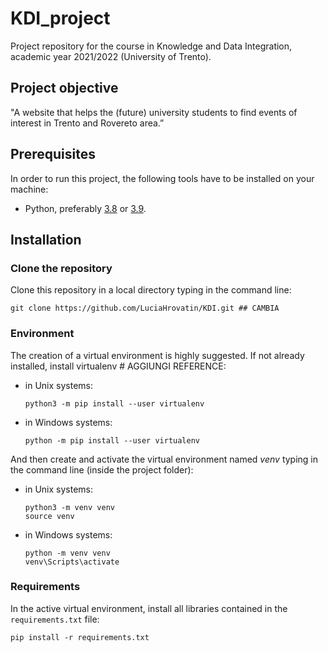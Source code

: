 # KDI_project
Project repository for the course in Knowledge and Data Integration, academic year 2021/2022 (University of Trento). 

## Project objective 
"A website that helps the (future) university students to find events of interest in Trento and Rovereto area.” <br>

## Prerequisites 

In order to run this project, the following tools have to be installed on your machine: 
- Python, preferably [3.8](https://www.python.org/downloads/release/python-380/) or [3.9](https://www.python.org/downloads/release/python-390/).   

## Installation 

### Clone the repository 

Clone this repository in a local directory typing in the command line: 

```
git clone https://github.com/LuciaHrovatin/KDI.git ## CAMBIA 
```

### Environment 
The creation of a virtual environment is highly suggested. If not already installed, install virtualenv # AGGIUNGI REFERENCE:

- in Unix systems:
    ```
    python3 -m pip install --user virtualenv
    ```

- in Windows systems:
    ```
    python -m pip install --user virtualenv
    ```

And then create and activate the virtual environment named *venv* typing in the command line (inside the project folder): 

- in Unix systems:
    ```
    python3 -m venv venv
    source venv
    ```

- in Windows systems:
    ```
    python -m venv venv
    venv\Scripts\activate
    ```

### Requirements 

In the active virtual environment, install all libraries contained in the `requirements.txt` file:

```
pip install -r requirements.txt
```
